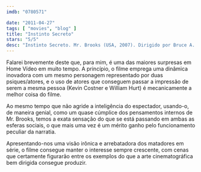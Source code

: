 ```yaml
---
imdb: "0780571"

date: "2011-04-27"
tags: [ "movies", "blog" ]
title: "Instinto Secreto"
stars: "5/5"
desc: "Instinto Secreto. Mr. Brooks (USA, 2007). Dirigido por Bruce A. Evans. Escrito por Bruce A. Evans, Raynold Gideon. Com Kevin Costner, Demi Moore, Dane Cook, William Hurt, Marg Helgenberger, Ruben Santiago-Hudson, Danielle Panabaker, Aisha Hinds, Lindsay Crouse."
---
```

Falarei brevemente deste que, para mim, é uma das maiores surpresas em Home Vídeo em muito tempo. A princípio, o filme emprega uma dinâmica inovadora com um mesmo personagem representado por duas psiques/atores, e o uso de atores que conseguem passar a impressão de serem a mesma pessoa (Kevin Costner e William Hurt) é mecanicamente a melhor coisa do filme.

Ao mesmo tempo que não agride a inteligência do espectador, usando-o, de maneira genial, como um quase cúmplice dos pensamentos internos de Mr. Brooks, temos a exata sensação do que se está passando em ambas as esferas sociais, o que mais uma vez é um mérito ganho pelo funcionamento peculiar da narratia.

Apresentando-nos uma visão irônica e arrebatadora dos matadores em série, o filme consegue manter o interesse sempre crescente, com cenas que certamente figurarão entre os exemplos do que a arte cinematográfica bem dirigida consegue produzir.
